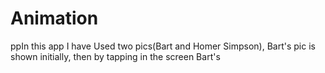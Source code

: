 # Animation
ppIn this app I have Used two pics(Bart and Homer Simpson), Bart's pic is shown initially, then by tapping in the screen Bart's 
